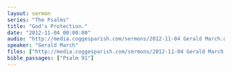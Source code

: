 ```yaml
---
layout: sermon
series: "The Psalms"
title: "God's Protection."
date: "2012-11-04 00:00:00"
audio: "http://media.coggesparish.com/sermons/2012-11-04 Gerald March.mp3"
speaker: "Gerald March"
files: ["http://media.coggesparish.com/sermons/2012-11-04 Gerald March.pdf"]
bible_passages: ["Psalm 91"]
---
```

